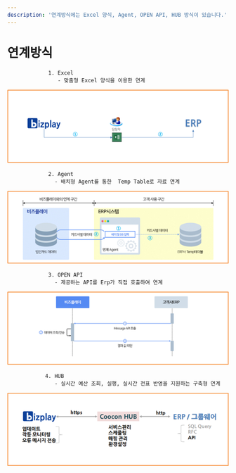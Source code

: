 ```yaml
---
description: '연계방식에는 Excel 양식, Agent, OPEN API, HUB 방식이 있습니다.'
---
```


# 연계방식

                 1. Excel  
                    - 맞춤형 Excel 양식을 이용한 연계

![](../../.gitbook/assets/image%20%28149%29.png)

                 2. Agent  
                   - 배치형 Agent를 통한  Temp Table로 자료 연계

![](../../.gitbook/assets/image%20%2856%29.png)

                 3. OPEN API  
                   - 제공하는 API를 Erp가 직접 호출하여 연계

![](../../.gitbook/assets/image%20%28183%29.png)

                4. HUB  
                   - 실시간 예산 조회, 실행, 실시간 전표 반영을 지원하는 구축형 연계

![](../../.gitbook/assets/image%20%2832%29.png)

